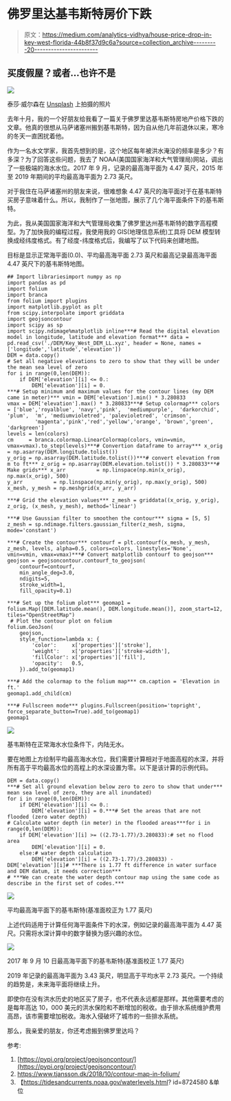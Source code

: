 # 佛罗里达基韦斯特房价下跌

> 原文：<https://medium.com/analytics-vidhya/house-price-drop-in-key-west-florida-44b8f37d9c6a?source=collection_archive---------20----------------------->

## 买度假屋？或者…也许不是

![](img/4f450c228edac4a8efa2b432d07e3436.png)

泰莎·威尔森在 [Unsplash](https://unsplash.com?utm_source=medium&utm_medium=referral) 上拍摄的照片

去年十月，我的一个好朋友给我看了一篇关于佛罗里达基韦斯特房地产价格下跌的文章。他真的很想从马萨诸塞州搬到基韦斯特，因为自从他几年前退休以来，寒冷的冬天一直困扰着他。

作为一名水文学家，我首先想到的是，这个地区每年被洪水淹没的频率是多少？有多深？为了回答这些问题，我去了 NOAA(美国国家海洋和大气管理局)网站，调出了一些极端的海水水位。2017 年 9 月，记录的最高海平面为 4.47 英尺，2015 年至 2019 年期间的平均最高海平面为 2.73 英尺。

对于我住在马萨诸塞州的朋友来说，很难想象 4.47 英尺的海平面对于在基韦斯特买房子意味着什么。所以，我制作了一张地图，展示了几个海平面条件下的基韦斯特。

为此，我从美国国家海洋和大气管理局收集了佛罗里达州基韦斯特的数字高程模型。为了加快我的编程过程，我使用我的 GIS(地理信息系统)工具将 DEM 模型转换成经纬度格式。有了经度-纬度格式后，我编写了以下代码来创建地图。

目标是显示正常海平面(0.0)、平均最高海平面 2.73 英尺和最高记录最高海平面 4.47 英尺下的基韦斯特地图。

```
## Import librariesimport numpy as np
import pandas as pd
import folium
import branca
from folium import plugins
import matplotlib.pyplot as plt
from scipy.interpolate import griddata
import geojsoncontour
import scipy as sp
import scipy.ndimage%matplotlib inline***# Read the digital elevation  model in longitude, latitude and elevation format*** data = pd.read_csv('./DEM/Key_West_DEM_LL.xyz', header = None, names = ['longitude','latitude','elevation']) 
DEM = data.copy()
# Set all negative elevations to zero to show that they will be under the mean sea level of zero
for i in range(0,len(DEM)):
    if DEM['elevation'][i] <= 0.:
        DEM['elevation'][i] = 0.
***# Setup minimum and maximum values for the contour lines (my DEM came in meter)*** vmin = DEM['elevation'].min() * 3.280833 
vmax = DEM['elevation'].max() * 3.280833***# Setup colormap*** colors = ['blue','royalblue', 'navy','pink',  'mediumpurple',  'darkorchid',  'plum',  'm', 'mediumvioletred', 'palevioletred', 'crimson',
         'magenta','pink','red','yellow','orange', 'brown','green', 'darkgreen']
levels = len(colors)
cm     = branca.colormap.LinearColormap(colors, vmin=vmin, vmax=vmax).to_step(levels)***# Convertion dataframe to array*** x_orig = np.asarray(DEM.longitude.tolist())
y_orig = np.asarray(DEM.latitude.tolist())***# convert elevation from  m to ft*** z_orig = np.asarray(DEM.elevation.tolist()) * 3.280833***# Make grids*** x_arr          = np.linspace(np.min(x_orig), np.max(x_orig), 500)
y_arr          = np.linspace(np.min(y_orig), np.max(y_orig), 500)
x_mesh, y_mesh = np.meshgrid(x_arr, y_arr)

***# Grid the elevation values*** z_mesh = griddata((x_orig, y_orig), z_orig, (x_mesh, y_mesh), method='linear')

***# Use Gaussian filter to smoothen the contour*** sigma = [5, 5]
z_mesh = sp.ndimage.filters.gaussian_filter(z_mesh, sigma, mode='constant')

***# Create the contour*** contourf = plt.contourf(x_mesh, y_mesh, z_mesh, levels, alpha=0.5, colors=colors, linestyles='None', vmin=vmin, vmax=vmax)***# Convert matplotlib contourf to geojson*** geojson = geojsoncontour.contourf_to_geojson(
    contourf=contourf,
    min_angle_deg=3.0,
    ndigits=5,
    stroke_width=1,
    fill_opacity=0.1)

***# Set up the folium plot*** geomap1 = folium.Map([DEM.latitude.mean(), DEM.longitude.mean()], zoom_start=12, tiles="OpenStreetMap")
 # Plot the contour plot on folium
folium.GeoJson(
    geojson,
    style_function=lambda x: {
        'color':     x['properties']['stroke'],
        'weight':    x['properties']['stroke-width'],
        'fillColor': x['properties']['fill'],
        'opacity':   0.5,
    }).add_to(geomap1)

***# Add the colormap to the folium map*** cm.caption = 'Elevation in ft.'
geomap1.add_child(cm)

***# Fullscreen mode*** plugins.Fullscreen(position='topright', force_separate_button=True).add_to(geomap1)
geomap1
```

![](img/6cd9e87108eb6b2331ee642dfa44612d.png)

基韦斯特在正常海水水位条件下，内陆无水。

要在地图上方绘制平均最高海水水位，我们需要计算相对于地面高程的水深，并将所有高于平均最高水位的高程上的水深设置为零。以下是该计算的示例代码。

```
DEM = data.copy()
***# Set all ground elevation below zero to zero to show that under*** mean sea level of zero, they are all inundated)
for i in range(0,len(DEM)):
    if DEM['elevation'][i] <= 0.:
        DEM['elevation'][i] = 0.***# Set the areas that are not flooded (zero water depth)
# Calculate water depth (in meter) in the flooded areas***for i in range(0,len(DEM)):
    if DEM['elevation'][i] >= ((2.73-1.77)/3.280833):# set no flood area
        DEM['elevation'][i] = 0.
    else:# water depth calculation
        DEM['elevation'][i] = ((2.73-1.77)/3.280833) - DEM['elevation'][i]# ***There is 1.77 ft difference in water surface and DEM datum, it needs correction***
# ***We can create the water depth contour map using the same code as describe in the first set of codes.***
```

![](img/d7340da11fc46529d109338cb2a7ae38.png)

平均最高海平面下的基韦斯特(基准面校正为 1.77 英尺)

上述代码适用于计算任何海平面条件下的水深，例如记录的最高海平面为 4.47 英尺。只需将水深计算中的数字替换为感兴趣的水位。

![](img/83abc4d2ee030a893e5b31129104d2b4.png)

2017 年 9 月 10 日最高海平面下的基韦斯特(基准面校正 1.77 英尺)

2019 年记录的最高海平面为 3.43 英尺，明显高于平均水平 2.73 英尺。一个持续的趋势是，未来海平面将继续上升。

即使你在没有洪水历史的地区买了房子，也不代表永远都是那样。其他需要考虑的是每年高达 10，000 美元的洪水保险和不断增加的税收。由于排水系统维护费用高昂，该市需要增加税收。海水入侵破坏了城市的一些排水系统。

那么，我亲爱的朋友，你还考虑搬到佛罗里达吗？

参考:

1.  [https://pypi.org/project/geojsoncontour/](https://pypi.org/project/geojsoncontour/)
2.  https://www.tjansson.dk/2018/10/contour-map-in-folium/
3.  【https://tidesandcurrents.noaa.gov/waterlevels.html? id=8724580 &单位